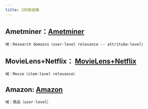 ```yaml
---
title: CDR数据集
---
```


## Ametminer：[Ametminer](https://www.aminer.org/collaboration)
    域：Research domains（user-level relevance -- attritube-level）
## MovieLens+Netflix： [MovieLens+Netflix](https://grouplens.org/datasets/movielens/) 
    域：Movie（item-level relevance）
## Amazon: [Amazon](http://jmcauley.ucsd.edu/data/amazon/)
    域：商品（user-level）
